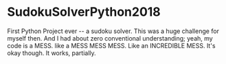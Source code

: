 # SudokuSolverPython2018

First Python Project ever -- a sudoku solver.
This was a huge challenge for myself then. And I had about zero conventional understanding; yeah, my code is a MESS. like a MESS MESS MESS. Like an INCREDIBLE MESS. It's okay though. It works, partially. 